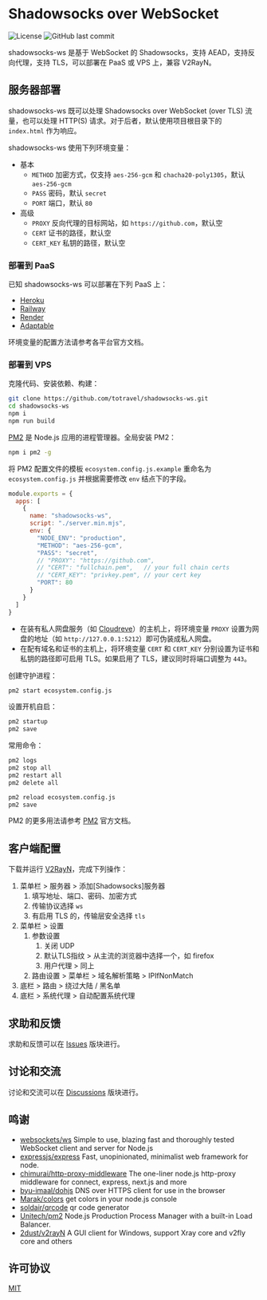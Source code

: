 # Shadowsocks over WebSocket

![License](https://img.shields.io/github/license/totravel/shadowsocks-ws)
![GitHub last commit](https://img.shields.io/github/last-commit/totravel/shadowsocks-ws)

shadowsocks-ws 是基于 WebSocket 的 Shadowsocks，支持 AEAD，支持反向代理，支持 TLS，可以部署在 PaaS 或 VPS 上，兼容 V2RayN。

## 服务器部署

shadowsocks-ws 既可以处理 Shadowsocks over WebSocket (over TLS) 流量，也可以处理 HTTP(S) 请求。对于后者，默认使用项目根目录下的 `index.html` 作为响应。

shadowsocks-ws 使用下列环境变量：

- 基本
  - `METHOD` 加密方式，仅支持 `aes-256-gcm` 和 `chacha20-poly1305`，默认 `aes-256-gcm`
  - `PASS` 密码，默认 `secret`
  - `PORT` 端口，默认 `80`
- 高级
  - `PROXY` 反向代理的目标网站，如 `https://github.com`，默认空
  - `CERT` 证书的路径，默认空
  - `CERT_KEY` 私钥的路径，默认空

### 部署到 PaaS

已知 shadowsocks-ws 可以部署在下列 PaaS 上：

- [Heroku][heroku]
- [Railway][railway]
- [Render][render]
- [Adaptable][adaptable]

环境变量的配置方法请参考各平台官方文档。

### 部署到 VPS

克隆代码、安装依赖、构建：

```bash
git clone https://github.com/totravel/shadowsocks-ws.git
cd shadowsocks-ws
npm i
npm run build
```

[PM2][pm2] 是 Node.js 应用的进程管理器。全局安装 PM2：

```bash
npm i pm2 -g
```

将 PM2 配置文件的模板 `ecosystem.config.js.example` 重命名为 `ecosystem.config.js` 并根据需要修改 `env` 结点下的字段。

```js
module.exports = {
  apps: [
    {
      name: "shadowsocks-ws",
      script: "./server.min.mjs",
      env: {
        "NODE_ENV": "production",
        "METHOD": "aes-256-gcm",
        "PASS": "secret",
        // "PROXY": "https://github.com",
        // "CERT": "fullchain.pem",   // your full chain certs
        // "CERT_KEY": "privkey.pem", // your cert key
        "PORT": 80
      }
    }
  ]
}
```

- 在装有私人网盘服务（如 [Cloudreve][cloudreve]）的主机上，将环境变量 `PROXY` 设置为网盘的地址（如 `http://127.0.0.1:5212`）即可伪装成私人网盘。
- 在配有域名和证书的主机上，将环境变量 `CERT` 和 `CERT_KEY` 分别设置为证书和私钥的路径即可启用 TLS。如果启用了 TLS，建议同时将端口调整为 `443`。

创建守护进程：

```bash
pm2 start ecosystem.config.js
```

设置开机自启：

```bash
pm2 startup
pm2 save
```

常用命令：

```bash
pm2 logs
pm2 stop all
pm2 restart all
pm2 delete all

pm2 reload ecosystem.config.js
pm2 save
```

PM2 的更多用法请参考 [PM2][pm2] 官方文档。

## 客户端配置

下载并运行 [V2RayN][v2rayn]，完成下列操作：

1. 菜单栏 > 服务器 > 添加[Shadowsocks]服务器
    1. 填写地址、端口、密码、加密方式
    1. 传输协议选择 `ws`
    1. 有启用 TLS 的，传输层安全选择 `tls`
1. 菜单栏 > 设置
    1. 参数设置
        1. 关闭 UDP
        1. 默认TLS指纹 > 从主流的浏览器中选择一个，如 firefox
        1. 用户代理 > 同上
    1. 路由设置 > 菜单栏 > 域名解析策略 > IPIfNonMatch
1. 底栏 > 路由 > 绕过大陆 / 黑名单
1. 底栏 > 系统代理 > 自动配置系统代理

## 求助和反馈

求助和反馈可以在 [Issues](https://github.com/totravel/shadowsocks-ws/issues) 版块进行。

## 讨论和交流

讨论和交流可以在 [Discussions](https://github.com/totravel/shadowsocks-ws/discussions) 版块进行。

## 鸣谢

- [websockets/ws][ws] Simple to use, blazing fast and thoroughly tested WebSocket client and server for Node.js
- [expressjs/express][express] Fast, unopinionated, minimalist web framework for node.
- [chimurai/http-proxy-middleware][proxy] The one-liner node.js http-proxy middleware for connect, express, next.js and more
- [byu-imaal/dohjs][dohjs] DNS over HTTPS client for use in the browser
- [Marak/colors][colors] get colors in your node.js console
- [soldair/qrcode][qrcode] qr code generator
- [Unitech/pm2][pm2] Node.js Production Process Manager with a built-in Load Balancer.
- [2dust/v2rayN][v2rayn] A GUI client for Windows, support Xray core and v2fly core and others

## 许可协议

[MIT](LICENSE)

[heroku]: https://www.heroku.com/
[railway]: https://railway.app/
[render]: https://render.com/
[adaptable]: https://adaptable.io/

[pm2]: https://github.com/Unitech/pm2
[Cloudreve]: https://cloudreve.org/
[v2rayn]: https://github.com/2dust/v2rayN

[ws]: https://github.com/websockets/ws
[express]: https://expressjs.com/
[proxy]: https://github.com/chimurai/http-proxy-middleware
[dohjs]: https://github.com/byu-imaal/dohjs
[colors]: https://github.com/Marak/colors.js
[qrcode]: https://github.com/soldair/node-qrcode

[ss2022]: https://github.com/Shadowsocks-NET/shadowsocks-specs
